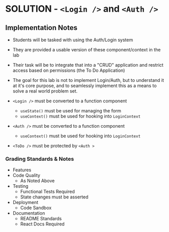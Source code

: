 # SOLUTION - `<Login />` and `<Auth />`

## Implementation Notes

- Students will be tasked with using the Auth/Login system
- They are provided a usable version of these component/context in the lab
- Their task will be to integrate that into a "CRUD" application and restrict access based on permissions (the To Do Application)
- The goal for this lab is not to implement Login/Auth, but to understand it at it's core purpose, and to seamlessly implement this as a means to solve a real world problem set.

- `<Login />` must be converted to a function component
  - `useState()` must be used for managing the form
  - `useContext()` must be used for hooking into `LoginContext`
- `<Auth />` must be converted to a function component
  - `useContext()` must be used for hooking into `LoginContext`
- `<ToDo />` must be protected by `<Auth >`

### Grading Standards & Notes

- Features
- Code Quality
  - As Noted Above
- Testing
  - Functional Tests Required
  - State changes must be asserted
- Deployment
  - Code Sandbox
- Documentation
  - README Standards
  - React Docs Required
